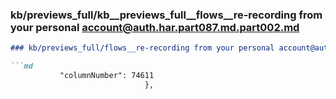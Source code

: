 ### kb/previews_full/kb__previews_full__flows__re-recording from your personal account@auth.har.part087.md.part002.md

```md
### kb/previews_full/flows__re-recording from your personal account@auth.har.part087.md (part 002)

```md
           "columnNumber": 74611
                              },
            
```

```

```
